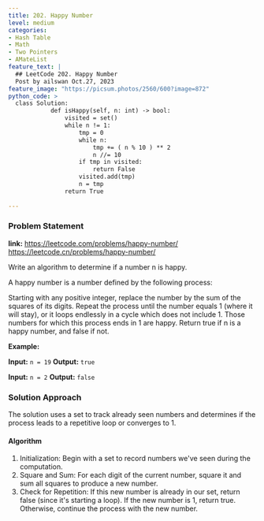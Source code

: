 ```yaml
---
title: 202. Happy Number
level: medium
categories:
- Hash Table
- Math
- Two Pointers
- AMateList
feature_text: |
  ## LeetCode 202. Happy Number
  Post by ailswan Oct.27, 2023
feature_image: "https://picsum.photos/2560/600?image=872"
python_code: >
  class Solution:
            def isHappy(self, n: int) -> bool:
                visited = set()
                while n != 1:
                    tmp = 0
                    while n:
                        tmp += ( n % 10 ) ** 2
                        n //= 10
                    if tmp in visited:
                        return False
                    visited.add(tmp)
                    n = tmp
                return True
       
---
```


### Problem Statement
**link:**
https://leetcode.com/problems/happy-number/
https://leetcode.cn/problems/happy-number/
 
Write an algorithm to determine if a number n is happy.

A happy number is a number defined by the following process:

Starting with any positive integer, replace the number by the sum of the squares of its digits.
Repeat the process until the number equals 1 (where it will stay), or it loops endlessly in a cycle which does not include 1.
Those numbers for which this process ends in 1 are happy.
Return true if n is a happy number, and false if not.


**Example:**

**Input:** `n = 19`
**Output:** `true`
 
**Input:** `n = 2`
**Output:** `false`
 

### Solution Approach
The solution uses a set to track already seen numbers and determines if the process leads to a repetitive loop or converges to 1.

#### Algorithm
1. Initialization: Begin with a set to record numbers we've seen during the computation.
2. Square and Sum: For each digit of the current number, square it and sum all squares to produce a new number.
3. Check for Repetition: If this new number is already in our set, return false (since it's starting a loop). If the new number is 1, return true. Otherwise, continue the process with the new number.